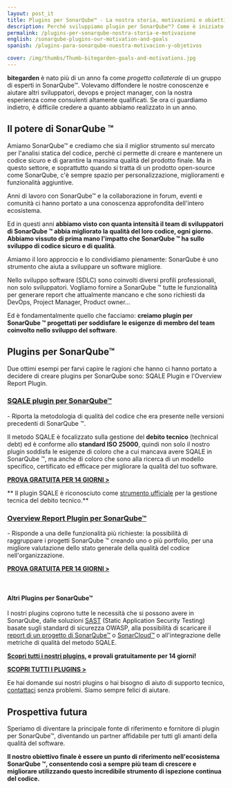 ```yaml
---
layout: post_it
title: Plugins per SonarQube™ - La nostra storia, motivazioni e obiettivi 
description: Perché sviluppiamo plugin per SonarQube™? Come è iniziato questo progetto sulla qualità del codice? Scopri tutti i vantaggi dell'estensione delle funzionalità di SonarQube, nonché le ragioni alla base di bitegarden e di due dei nostri plugins di maggior successo.
permalink: /plugins-per-sonarqube-nostra-storia-e-motivazione
english: /sonarqube-plugins-our-motivation-and-goals
spanish: /plugins-para-sonarqube-nuestra-motivacion-y-objetivos

cover: /img/thumbs/Thumb-bitegarden-goals-and-motivations.jpg
---
```


**bitegarden** è nato più di un anno fa come *progetto collaterale* di un gruppo di esperti in SonarQube™. Volevamo diffondere le nostre conoscenze e aiutare altri sviluppatori, devops e project manager, con la nostra esperienza come consulenti altamente qualificati. Se ora ci guardiamo indietro, è difficile credere a quanto abbiamo realizzato in un anno.

## Il potere di SonarQube ™

Amiamo SonarQube™ e crediamo che sia il miglior strumento sul mercato per l'analisi statica del codice, perchè ci permette di creare e mantenere un codice sicuro e di garantire la massima qualità del prodotto finale. Ma in questo settore, e soprattutto quando si tratta di un prodotto open-source come SonarQube, c'è sempre spazio per personalizzazione, miglioramenti e funzionalità aggiuntive.

Anni di lavoro con SonarQube™ e la collaborazione in forum, eventi e comunità ci hanno portato a una conoscenza approfondita dell'intero ecosistema. 

Ed in questi anni **abbiamo visto con quanta intensità il team di sviluppatori di SonarQube ™ abbia migliorato la qualità del loro codice, ogni giorno. Abbiamo vissuto di prima mano l'impatto che SonarQube ™ ha sullo sviluppo di codice sicuro e di qualità**.


Amiamo il loro approccio e lo condividiamo pienamente: SonarQube è uno strumento che aiuta a sviluppare un software migliore.

Nello sviluppo software (SDLC) sono coinvolti diversi profili professionali, non solo sviluppatori. Vogliamo fornire a SonarQube ™ tutte le funzionalità per generare report che attualmente mancano e che sono richiesti da DevOps, Project Manager, Product owner...

Ed è fondamentalmente quello che facciamo: **creiamo plugin per SonarQube ™ progettati per soddisfare le esigenze di membro del team coinvolto nello sviluppo del software**.

## Plugins per SonarQube™ 

Due ottimi esempi per farvi capire le ragioni che hanno ci hanno portato a decidere di creare plugins per SonarQube sono: SQALE Plugin e l'Overview Report Plugin.

### [SQALE plugin per SonarQube™](https://www.bitegarden.com/it/sonarqube-sqale) 
\- Riporta la metodologia di qualità del codice che era presente nelle versioni precedenti di SonarQube ™.

Il metodo SQALE è focalizzato sulla gestione del **debito tecnico** (technical debt) ed è conforme allo **standard ISO 25000**, quindi non solo il nostro plugin soddisfa le esigenze di coloro che a cui mancava avere SQALE in SonarQube ™, ma anche di coloro che sono alla ricerca di un modello specifico, certificato ed efficace per migliorare la qualità del tuo software.

<a href="/it/sonarqube-sqale-trial-form" class="btn btn-primary btn-call-to-action fancybox">**PROVA GRATUITA PER 14 GIORNI >**</a>

** Il plugin SQALE è riconosciuto come [strumento ufficiale](http://www.sqale.org/tools) per la gestione tecnica del debito tecnico.**

### [Overview Report Plugin per SonarQube™](https://www.bitegarden.com/it/sonarqube-overview)

\- Risponde a una delle funzionalità più richieste: la possibilità di raggruppare i progetti SonarQube ™ creando uno o più portfolio, per una migliore valutazione dello stato generale della qualità del codice nell'organizzazione.

<a href="/it/sonarqube-overview-trial-form" class="btn btn-primary btn-call-to-action fancybox">**PROVA GRATUITA PER 14 GIORNI >**</a>

<br/>

#### Altri Plugins per SonarQube™

I nostri plugins coprono tutte le necessità che si possono avere in SonarQube, dalle soluzioni [SAST](/it/sonarqube-security) (Static Application Security Testing) basate sugli standard di sicurezza OWASP, alla possibilità di scaricare il [report di un progetto di SonarQube™](/it/sonarqube-report) o [SonarCloud™](/it/sonarcloud-report) o all'integrazione delle metriche di qualità del metodo SQALE.

**[Scopri tutti i nostri plugins](/it/products/), e provali gratuitamente per 14 giorni!** 

<a href="/it/products" class="btn btn-primary btn-call-to-action fancybox">**SCOPRI TUTTI I PLUGINS >**</a>

Ee hai domande sui nostri plugins o hai bisogno di aiuto di supporto tecnico, [contattaci](/it/contact/) senza problemi. Siamo sempre felici di aiutare.


## Prospettiva futura

Speriamo di diventare la principale fonte di riferimento e fornitore di plugin per SonarQube™, diventando un partner affidabile per tutti gli amanti della qualità del software.

**Il nostro obiettivo finale è essere un punto di riferimento nell'ecosistema SonarQube ™, consentendo così a sempre più team di crescere e migliorare utilizzando questo incredibile strumento di ispezione continua del codice.**


